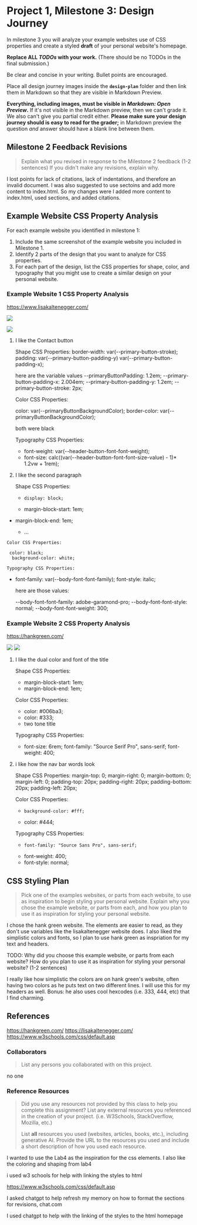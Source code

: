 # Project 1, Milestone 3: Design Journey

In milestone 3 you will analyze your example websites use of CSS properties and create a styled **draft** of your personal website's homepage.

**Replace ALL _TODOs_ with your work.** (There should be no TODOs in the final submission.)

Be clear and concise in your writing. Bullet points are encouraged.

Place all design journey images inside the **`design-plan`** folder and then link them in Markdown so that they are visible in Markdown Preview.

**Everything, including images, must be visible in _Markdown: Open Preview_.** If it's not visible in the Markdown preview, then we can't grade it. We also can't give you partial credit either. **Please make sure your design journey should is easy to read for the grader;** in Markdown preview the question _and_ answer should have a blank line between them.


## Milestone 2 Feedback Revisions
> Explain what you revised in response to the Milestone 2 feedback (1-2 sentences)
> If you didn't make any revisions, explain why.

I lost points for lack of citations, lack of indentations, and therefore an invalid document. I was also suggested to use sectoins and add more content to index.html. So my changes were I added more content to index.html, used sections, and added citations.


## Example Website CSS Property Analysis

For each example website you identified in milestone 1:

1. Include the same screenshot of the example website you included in Milestone 1.
2. Identify 2 parts of the design that you want to analyze for CSS properties.
3. For each part of the design, list the CSS properties for shape, color, and typography that you might use to create a similar design on your personal website.

### Example Website 1 CSS Property Analysis

<https://www.lisakaltenegger.com/>

![](lisa1.png)

![](lisa3.png)

1. I like the Contact button

    Shape CSS Properties:
    border-width: var(--primary-button-stroke);
    padding: var(--primary-button-padding-y) var(--primary-button-padding-x);

    here are the variable values
        --primaryButtonPadding: 1.2em;
    --primary-button-padding-x: 2.004em;
    --primary-button-padding-y: 1.2em;
    --primary-button-stroke: 2px;



    Color CSS Properties:

    color: var(--primaryButtonBackgroundColor);
    border-color: var(--primaryButtonBackgroundColor);

    both were black


    Typography CSS Properties:

      - font-weight: var(--header-button-font-font-weight);
      - font-size: calc((var(--header-button-font-font-size-value) - 1)* 1.2vw + 1rem);


2.  I like the second paragraph

    Shape CSS Properties:

      -     display: block;
    - margin-block-start: 1em;
   -  margin-block-end: 1em;

      - ...

    Color CSS Properties:

     color: black;
      background-color: white;

    Typography CSS Properties:

- font-family: var(--body-font-font-family);
      font-style: italic;

  here are those values:

    --body-font-font-family: adobe-garamond-pro;
    --body-font-font-style: normal;
    --body-font-font-weight: 300;


### Example Website 2 CSS Property Analysis

<https://hankgreen.com/>

![](hank1.png)
![](hank2.png)


1. I like the dual color and font of the title

    Shape CSS Properties:

    - margin-block-start: 1em;
   -  margin-block-end: 1em;

    Color CSS Properties:

      -    color: #006ba3;
      - color: #333;
      - two tone title

    Typography CSS Properties:

      - font-size: 6rem;
      font-family: "Source Serif Pro", sans-serif;
    font-weight: 400;

2. i like how the nav bar words look

    Shape CSS Properties:
    margin-top: 0;
    margin-right: 0;
    margin-bottom: 0;
    margin-left: 0;
    padding-top: 20px;
    padding-right: 20px;
    padding-bottom: 20px;
    padding-left: 20px;

    Color CSS Properties:

      -     background-color: #fff;
      - color: #444;


    Typography CSS Properties:

      -     font-family: "Source Sans Pro", sans-serif;
      - font-weight: 400;
      - font-style: normal;


## CSS Styling Plan
> Pick one of the examples websites, or parts from each website, to use as inspiration to begin styling your personal website.
> Explain why you chose the example website, or parts from each, and how you plan to use it as inspiration for styling your personal website.

I chose the hank green website. The elements are easier to read, as they don't use variables like the lisakaltenegger website does. I also liked the simplistic colors and fonts, so I plan to use hank green as inspriation for my text and headers.

TODO: Why did you choose this example website, or parts from each website? How do you plan to use it as inspiration for styling your personal website? (1-2 sentences)

I really like how simplistic the colors are on hank green's website, often having two colors as he puts text on two different lines. I will use this for my headers as well. Bonus: he also uses cool hexcodes (i.e. 333, 444, etc) that I find charming.


## References
<https://hankgreen.com/>
<https://lisakaltenegger.com/>
https://www.w3schools.com/css/default.asp

### Collaborators
> List any persons you collaborated with on this project.

no one


### Reference Resources
> Did you use any resources not provided by this class to help you complete this assignment?
> List any external resources you referenced in the creation of your project. (i.e. W3Schools, StackOverflow, Mozilla, etc.)
>
> List **all** resources you used (websites, articles, books, etc.), including generative AI.
> Provide the URL to the resources you used and include a short description of how you used each resource.


I wanted to use the Lab4 as the inspiration for the css elements. I also like the coloring and shaping from lab4

i used w3 schools for help with linking the styles to html

https://www.w3schools.com/css/default.asp

I asked chatgpt to help refresh my memory on how to format the sections for revisions, chat.com

I used chatgpt to help with the linking of the styles to the html homepage
